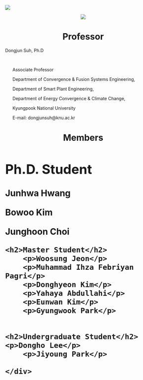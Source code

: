 
<a href="https://sites.google.com/site/knuscislab/home" target="_blank"><img src="https://img.shields.io/badge/SITE-333333?style=for-the-badge&logoColor=white"/></a>
<div align=center>
        <img src="https://capsule-render.vercel.app/api?type=waving&color=auto&height=200&section=header&text=SCISLAB&fontSize=90" />
</div>
<div align=center>
	<h1> Professor </h1>
	<div align=left>
		<p>Dongjun Suh, Ph.D</p>
		<br>
		<ul>
			<p>Associate Professor</p>
  			<p>Department of Convergence & Fusion Systems Engineering,</p>
  			<p>Department of Smart Plant Engineering,</p>
  			<p>Department of Energy Convergence & Climate Change,</p>
  			<p>Kyungpook National University</p>
  			<p>E-mail: dongjunsuh@knu.ac.kr</p> 
		</ul>
 		
</div>
<h1> Members 
	<div align=left>
	<h2>Ph.D. Student</h2> 
    	<p>Junhwa Hwang</p>
	<p>Bowoo Kim</p>
	<p>Junghoon Choi</p>
		
		
	<h2>Master Student</h2> 
     	<p>Woosung Jeon</p>
    	<p>Muhammad Ihza Febriyan Pagri</p>
      	<p>Donghyeon Kim</p>
    	<p>Yahaya Abdullahi</p>
      	<p>Eunwan Kim</p>
      	<p>Gyungwook Park</p>
     	
  
	<h2>Undergraduate Student</h2> 
	<p>Dongho Lee</p>
      	<p>Jiyoung Park</p>
		
	</div>
</h1>
